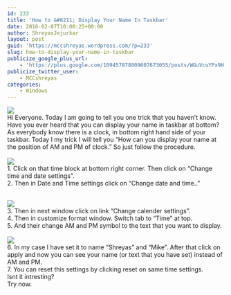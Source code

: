 ```yaml
---
id: 233
title: 'How to &#8211; Display Your Name In Taskbar'
date: 2016-02-07T10:00:25+00:00
author: ShreyasJejurkar
layout: post
guid: 'https://mccshreyas.wordpress.com/?p=233'
slug: how-to-display-your-name-in-taskbar
publicize_google_plus_url:
    - 'https://plus.google.com/109457878009607673055/posts/WGuVcuYPx9H'
publicize_twitter_user:
    - MCCshreyas
categories:
    - Windows
---
```


![](http://mccshreyas.files.wordpress.com/2016/02/savedpicture-201627153342.png?w=700)  
Hi Everyone. Today I am going to tell you one trick that you haven’t know. Have you ever heard that you can display your name in taskbar at bottom?  
As everybody know there is a clock, in bottom right hand side of your taskbar. Today I my trick I will tell you “How can you display your name at the position of AM and PM of clock.” So just follow the procedure.   
[  
![](http://mccshreyas.files.wordpress.com/2016/02/savedpicture-201627153533.png?w=700)  ](http://mccshreyas.files.wordpress.com/2016/02/savedpicture-201627153533.png)  
1\. Click on that time block at bottom right corner. Then click on “Change time and date settings”.  
2\. Then in Date and Time settings click on “Change date and time..”

[  
 ![](http://mccshreyas.files.wordpress.com/2016/02/savedpicture-201627153710.png?w=700)  ](http://mccshreyas.files.wordpress.com/2016/02/savedpicture-201627153710.png)  
3\. Then in next window click on link “Change calender settings”.  
4\. Then in customize format window. Switch tab to “Time” at top.  
5\. And their change AM and PM symbol to the text that you want to display.  
[  
![](http://mccshreyas.files.wordpress.com/2016/02/savedpicture-201627153181.png?w=700)  ](http://mccshreyas.files.wordpress.com/2016/02/savedpicture-201627153181.png)  
6\. In my case I have set it to name “Shreyas” and “Mike”. After that click on apply and now you can see your name (or text that you have set) instead of AM and PM.  
7\. You can reset this settings by clicking reset on same time settings.  
Isnt it intresting?  
Try now.